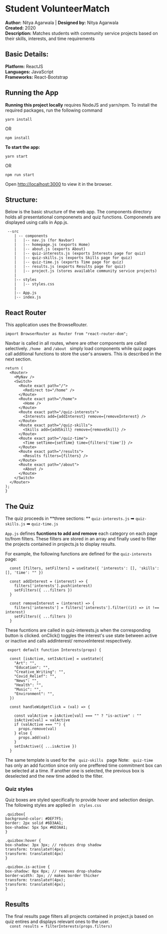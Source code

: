 # Student VolunteerMatch
**Author:** Nitya Agarwala   |  **Designed by:** Nitya Agarwala  
**Created:** 2020  
**Description:** Matches students with community service projects based on their skills, interests, and time requirements

## Basic Details:
**Platform:** ReactJS  
**Languages:** JavaScript  
**Frameworks:** React-Bootstrap

## Running the App

**Running this project locally** requires NodeJS and yarn/npm. To install the required packages, run the following command

```yarn install```

OR

```npm install```

**To start the app:**  

```yarn start```

OR

```npm run start```

Open [http://localhost:3000](http://localhost:3000) to view it in the browser.

## Structure:
Below is the basic structure of the web app. The components directory holds all presentational componenets and quiz functions. Componenets are displayed using calls in App.js.
```
 --src
    | -- components
    |   |-- nav.js (for Navbar)
    |   |-- homepage.js (exports Home)
    |   |-- about.js (exports About)
    |   |-- quiz-interests.js (exports Interests page for quiz)
    |   |-- quiz-skills.js (exports Skills page for quiz)
    |   |-- quiz-time.js (exports Time page for quiz)
    |   |-- results.js (exports Results page for quiz)
    |   |-- project.js (stores available community service projects)
    |
    |-- styles
    |   |-- styles.css
    |
    |-- App.js
    |-- index.js
 ```
## React Router
This application uses the BrowseRouter.
 ```
 import BrowserRouter as Router from "react-router-dom";
 ```
Navbar is called in all routes, where are other components are called selectively.  ```/home ``` and  ```/about ``` simply load components while quiz pages call additional functions to store the user's answers. This is described in the next section.
  ```
  return (
    <Router>
      <MyNav />
      <Switch>
        <Route exact path="/">
          <Redirect to="/home" />
        </Route>
        <Route exact path="/home">
          <Home />
        </Route>
        <Route exact path="/quiz-interests">
          <Interests add={addInterest} remove={removeInterest} />
        </Route>
        <Route exact path="/quiz-skills">
          <Skills add={addSkill} remove={removeSkill} />
        </Route>
        <Route exact path="/quiz-time">
          <Time setTime={setTime} time={filters['time']} />
        </Route>
        <Route exact path="/results">
          <Results filters={filters} />
        </Route>
        <Route exact path="/about">
          <About />
        </Route>
      </Switch>
    </Router>
  );
}
```
## The Quiz
The quiz proceeds in **three sections: ** 
```quiz-interests.js``` ➡ ```quiz-skills.js``` ➡ ```quiz-time.js```  
  
```App.js``` defines **fucntions to add and remove** each category on each page to/from filters. These filters are stored in an array and finally used to filter the projects contained in projects.js to display results. 

For example, the following functions are defined for the ```quiz-interests``` page:

```
  const [filters, setFilters] = useState({ 'interests': [], 'skills': [], 'time': "" })

  const addInterest = (interest) => {
    filters['interests'].push(interest)
    setFilters({ ...filters })
  }

  const removeInterest = (interest) => {
    filters['interests'] = filters['interests'].filter((it) => it !== interest)
    setFilters({ ...filters })
  }
  ```  
 
These fucntions are called in quiz-interests.js when the corresponding button is clicked. onClick() toggles the interest's use state between active or inactive and calls addInterest/ removeInterest respectively. 
```  
 export default function Interests(props) {
 
  const [isActive, setIsActive] = useState({
    "Art": "",
    "Education": "",
    "Creative_Writing": "",
    "Covid_Relief": "",
    "News": "",
    "Health": "",
    "Music": "",
    "Environment": "",
  })

  const handleWidgetClick = (val) => {
    
    const valActive = isActive[val] === "" ? "is-active" : ""
    isActive[val] = valActive
    if (valActive === "") {
      props.remove(val)
    } else {
      props.add(val)
    }
    setIsActive({ ...isActive })
  }
  ```  
The same template is used for the   ```  quiz-skills  ```   page 
Note:   ```  quiz-time  ```   has only an add fucntion since only one preffered time commitment box can be selected at a time. If another one is selected, the previous box is deselected and the new time added to the filter. 

### Quiz styles  

Quiz boxes are styled specifically to provide hover and selection design. The following styles are applied in   ```  styles.css  ```    
  ```  
.quizbox{
  background-color: #DEF7F5;
  border: 2px solid #6D3AA1; 
  box-shadow: 5px 5px #6D3AA1;
}

.quizbox:hover {
  box-shadow: 3px 3px; // reduces drop shadow
  transform: translateY(4px);
  transform: translateX(4px)
}

.quizbox.is-active {
  box-shadow: 0px 0px; // removes drop-shadow
  border-width: 3px; // makes border thicker 
  transform: translateY(4px);
  transform: translateX(4px);
}
  ```  
  
 ## Results
 The final results page filters all projects contained in project.js based on quiz entires and displays relevant ones to the user.  
 ```  const results = filterInterests(props.filters)```  

